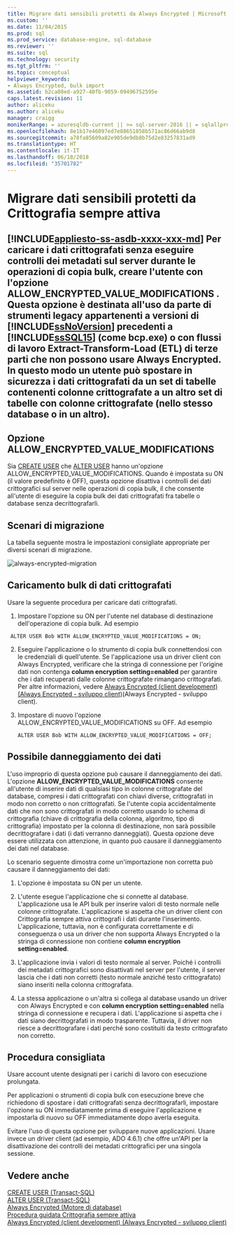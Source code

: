 ```yaml
---
title: Migrare dati sensibili protetti da Always Encrypted | Microsoft Docs
ms.custom: ''
ms.date: 11/04/2015
ms.prod: sql
ms.prod_service: database-engine, sql-database
ms.reviewer: ''
ms.suite: sql
ms.technology: security
ms.tgt_pltfrm: ''
ms.topic: conceptual
helpviewer_keywords:
- Always Encrypted, bulk import
ms.assetid: b2ca08ed-a927-40fb-9059-09496752595e
caps.latest.revision: 11
author: aliceku
ms.author: aliceku
manager: craigg
monikerRange: = azuresqldb-current || >= sql-server-2016 || = sqlallproducts-allversions
ms.openlocfilehash: 8e1b17e46097ed7e88651858b571ac86d66ab9d8
ms.sourcegitcommit: a78fa85609a82e905de9db8b75d2e83257831ad9
ms.translationtype: HT
ms.contentlocale: it-IT
ms.lasthandoff: 06/18/2018
ms.locfileid: "35701782"
---
```

# <a name="migrate-sensitive-data-protected-by-always-encrypted"></a>Migrare dati sensibili protetti da Crittografia sempre attiva
[!INCLUDE[appliesto-ss-asdb-xxxx-xxx-md](../../../includes/appliesto-ss-asdb-xxxx-xxx-md.md)]
 Per caricare i dati crittografati senza eseguire controlli dei metadati sul server durante le operazioni di copia bulk, creare l'utente con l'opzione **ALLOW_ENCRYPTED_VALUE_MODIFICATIONS** . Questa opzione è destinata all'uso da parte di strumenti legacy appartenenti a versioni di [!INCLUDE[ssNoVersion](../../../includes/ssnoversion-md.md)] precedenti a [!INCLUDE[ssSQL15](../../../includes/sssql15-md.md)] (come bcp.exe) o con flussi di lavoro Extract-Transform-Load (ETL) di terze parti che non possono usare Always Encrypted. In questo modo un utente può spostare in sicurezza i dati crittografati da un set di tabelle contenenti colonne crittografate a un altro set di tabelle con colonne crittografate (nello stesso database o in un altro).  
 -  
 ## <a name="the-allowencryptedvaluemodifications-option"></a>Opzione ALLOW_ENCRYPTED_VALUE_MODIFICATIONS  
 Sia [CREATE USER](https://msdn.microsoft.com/library/ms173463.aspx) che [ALTER USER](https://msdn.microsoft.com/library/ms176060.aspx) hanno un'opzione ALLOW_ENCRYPTED_VALUE_MODIFICATIONS. Quando è impostata su ON (il valore predefinito è OFF), questa opzione disattiva i controlli dei dati crittografici sul server nelle operazioni di copia bulk, il che consente all'utente di eseguire la copia bulk dei dati crittografati fra tabelle o database senza decrittografarli.  
  
## <a name="data-migration-scenarios"></a>Scenari di migrazione  
La tabella seguente mostra le impostazioni consigliate appropriate per diversi scenari di migrazione.  
 
![always-encrypted-migration](../../../relational-databases/security/encryption/media/always-encrypted-migration.PNG "always-encrypted-migration")  

## <a name="bulk-loading-of-encrypted-data"></a>Caricamento bulk di dati crittografati  
Usare la seguente procedura per caricare dati crittografati.  

1.  Impostare l'opzione su ON per l'utente nel database di destinazione dell'operazione di copia bulk. Ad esempio  
 
   ```  
    ALTER USER Bob WITH ALLOW_ENCRYPTED_VALUE_MODIFICATIONS = ON;  
   ```  

2.  Eseguire l'applicazione o lo strumento di copia bulk connettendosi con le credenziali di quell'utente. Se l'applicazione usa un driver client con Always Encrypted, verificare che la stringa di connessione per l'origine dati non contenga **column encryption setting=enabled** per garantire che i dati recuperati dalle colonne crittografate rimangano crittografati. Per altre informazioni, vedere [Always Encrypted &#40;client development&#41; (Always Encrypted - sviluppo client)](../../../relational-databases/security/encryption/always-encrypted-client-development.md)(Always Encrypted - sviluppo client).  
  
3.  Impostare di nuovo l'opzione ALLOW_ENCRYPTED_VALUE_MODIFICATIONS su OFF. Ad esempio  

    ```  
    ALTER USER Bob WITH ALLOW_ENCRYPTED_VALUE_MODIFICATIONS = OFF;  
    ```  

## <a name="potential-for-data-corruption"></a>Possibile danneggiamento dei dati  
L'uso improprio di questa opzione può causare il danneggiamento dei dati. L'opzione **ALLOW_ENCRYPTED_VALUE_MODIFICATIONS** consente all'utente di inserire dati di qualsiasi tipo in colonne crittografate del database, compresi i dati crittografati con chiavi diverse, crittografati in modo non corretto o non crittografati. Se l'utente copia accidentalmente dati che non sono crittografati in modo corretto usando lo schema di crittografia (chiave di crittografia della colonna, algoritmo, tipo di crittografia) impostato per la colonna di destinazione, non sarà possibile decrittografare i dati (i dati verranno danneggiati). Questa opzione deve essere utilizzata con attenzione, in quanto può causare il danneggiamento dei dati nel database.  

Lo scenario seguente dimostra come un'importazione non corretta può causare il danneggiamento dei dati:  

1.  L'opzione è impostata su ON per un utente.  
 
2.  L'utente esegue l'applicazione che si connette al database. L'applicazione usa le API bulk per inserire valori di testo normale nelle colonne crittografate. L'applicazione si aspetta che un driver client con Crittografia sempre attiva crittografi i dati durante l'inserimento. L'applicazione, tuttavia, non è configurata correttamente e di conseguenza o usa un driver che non supporta Always Encrypted o la stringa di connessione non contiene **column encryption setting=enabled**.  

3.  L'applicazione invia i valori di testo normale al server. Poiché i controlli dei metadati crittografici sono disattivati nel server per l'utente, il server lascia che i dati non corretti (testo normale anziché testo crittografato) siano inseriti nella colonna crittografata.  
 
4.  La stessa applicazione o un'altra si collega al database usando un driver con Always Encrypted e con **column encryption setting=enabled** nella stringa di connessione e recupera i dati. L'applicazione si aspetta che i dati siano decrittografati in modo trasparente. Tuttavia, il driver non riesce a decrittografare i dati perché sono costituiti da testo crittografato non corretto.  

## <a name="best-practice"></a>Procedura consigliata  
 
Usare account utente designati per i carichi di lavoro con esecuzione prolungata.  
 
Per applicazioni o strumenti di copia bulk con esecuzione breve che richiedono di spostare i dati crittografati senza decrittografarli, impostare l'opzione su ON immediatamente prima di eseguire l'applicazione e impostarla di nuovo su OFF immediatamente dopo averla eseguita.  
 
Evitare l'uso di questa opzione per sviluppare nuove applicazioni. Usare invece un driver client (ad esempio, ADO 4.6.1) che offre un'API per la disattivazione dei controlli dei metadati crittografici per una singola sessione.  

## <a name="see-also"></a>Vedere anche  
[CREATE USER &#40;Transact-SQL&#41;](../../../t-sql/statements/create-user-transact-sql.md)   
[ALTER USER &#40;Transact-SQL&#41;](../../../t-sql/statements/alter-user-transact-sql.md)   
[Always Encrypted &#40;Motore di database&#41;](../../../relational-databases/security/encryption/always-encrypted-database-engine.md)   
[Procedura guidata Crittografia sempre attiva](../../../relational-databases/security/encryption/always-encrypted-wizard.md)   
[Always Encrypted &#40;client development&#41; (Always Encrypted - sviluppo client)](../../../relational-databases/security/encryption/always-encrypted-client-development.md)  
